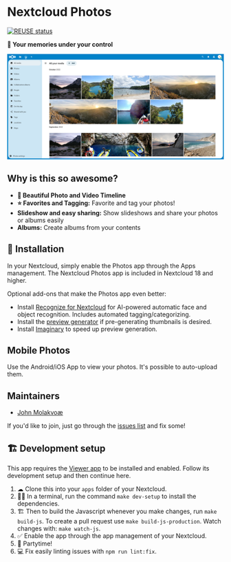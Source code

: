 <!--
  - SPDX-FileCopyrightText: 2016-2024 Nextcloud GmbH and Nextcloud contributors
  - SPDX-License-Identifier: CC0-1.0
-->
# Nextcloud Photos

[![REUSE status](https://api.reuse.software/badge/github.com/nextcloud/photos)](https://api.reuse.software/info/github.com/nextcloud/photos)

**📸 Your memories under your control**

![Work in progress screenshot of Nextcloud Photos App](screenshots/screenshot1.png)

## Why is this so awesome?

* **📸 Beautiful Photo and Video Timeline**
* **⭐ Favorites and Tagging:** Favorite and tag your photos!
* **Slideshow and easy sharing:** Show slideshows and share your photos or albums easily
* **Albums:** Create albums from your contents

## 🚀 Installation

In your Nextcloud, simply enable the Photos app through the Apps management.
The Nextcloud Photos app is included in Nextcloud 18 and higher.

Optional add-ons that make the Photos app even better:

* Install [Recognize for Nextcloud](https://github.com/nextcloud/recognize) for AI-powered automatic face and object recognition. Includes automated tagging/categorizing.
* Install the [preview generator](https://github.com/rullzer/previewgenerator) if pre-generating thumbnails is desired.
* Install [Imaginary](https://docs.nextcloud.com/server/latest/admin_manual/installation/server_tuning.html#previews) to speed up preview generation.

## Mobile Photos

Use the Android/iOS App to view your photos. It's possible to auto-upload them.

## Maintainers

* [John Molakvoæ](https://github.com/skjnldsv)

If you'd like to join, just go through the [issues list](https://github.com/nextcloud/photos/issues) and fix some!

## 🏗 Development setup

This app requires the [Viewer app](https://github.com/nextcloud/viewer) to be installed and enabled.
Follow its development setup and then continue here.

1. ☁ Clone this into your `apps` folder of your Nextcloud.
1. 👩‍💻 In a terminal, run the command `make dev-setup` to install the dependencies.
1. 🏗 Then to build the Javascript whenever you make changes, run `make build-js`. To create a pull request use `make build-js-production`. Watch changes with: `make watch-js`.
1. ✅ Enable the app through the app management of your Nextcloud.
1. 🎉 Partytime!
1. 💻 Fix easily linting issues with `npm run lint:fix`.


